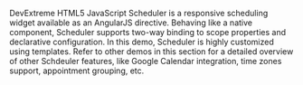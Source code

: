DevExtreme HTML5 JavaScript Scheduler is a responsive scheduling widget available as an AngularJS directive. Behaving like a native component, Scheduler supports two-way binding to scope properties and declarative configuration. In this demo, Scheduler is highly customized using templates. Refer to other demos in this section for a detailed overview of other Schdeuler features, like Google Calendar integration, time zones support, appointment grouping, etc.